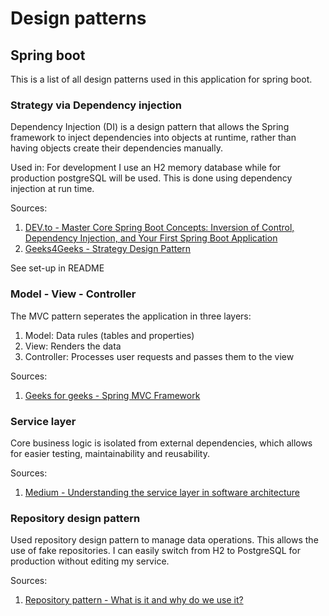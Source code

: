 # Design patterns
## Spring boot
This is a list of all design patterns used in this application for spring boot.
### Strategy via Dependency injection
Dependency Injection (DI) is a design pattern that allows the Spring framework to inject dependencies into objects at runtime, rather than having objects create their dependencies manually.

Used in: For development I use an H2 memory database while for production postgreSQL will be used. This is done using dependency injection at run time.

Sources: 
1. [DEV.to - Master Core Spring Boot Concepts: Inversion of Control, Dependency Injection, and Your First Spring Boot Application](https://dev.to/techeazy_consulting/master-core-spring-boot-concepts-inversion-of-control-dependency-injection-and-your-first-spring-boot-application-3pp7#:~:text=Inversion%20of%20Control%20(IoC)%20is,simplifying%20dependency%20management%20and%20cleanup.)
2. [Geeks4Geeks - Strategy Design Pattern](https://www.geeksforgeeks.org/system-design/strategy-pattern-set-1/)

See set-up in README

### Model - View - Controller
The MVC pattern seperates the application in three layers:
1. Model: Data rules (tables and properties)
2. View: Renders the data
3. Controller: Processes user requests and passes them to the view

Sources:
1. [Geeks for geeks - Spring MVC Framework](https://www.geeksforgeeks.org/springboot/spring-mvc-framework/)

### Service layer
Core business logic is isolated from external dependencies, which allows for easier testing, maintainability and reusability.

Sources:
1. [Medium - Understanding the service layer in software architecture](https://medium.com/@navroops38/understanding-the-service-layer-in-software-architecture-df9b676b3a16)

### Repository design pattern
Used repository design pattern to manage data operations. This allows the use of fake repositories. I can easily switch from H2 to PostgreSQL for production without editing my service.

Sources:
1. [Repository pattern - What is it and why do we use it?](https://medium.com/@hunterfreas/repository-pattern-what-is-it-and-why-do-we-use-it-6a6a8e781711)

